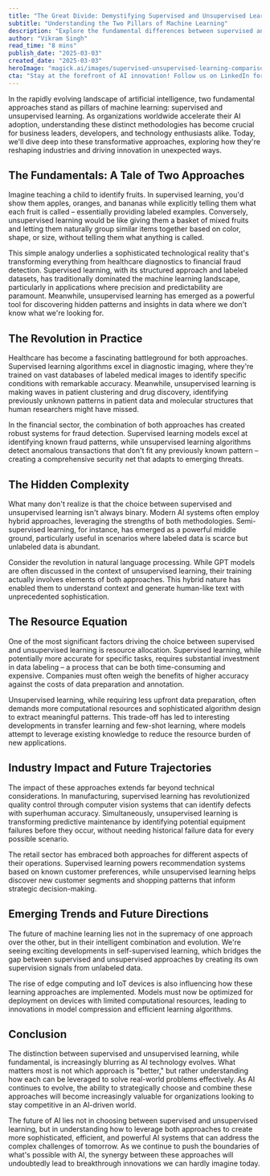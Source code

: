 ```yaml
---
title: "The Great Divide: Demystifying Supervised and Unsupervised Learning in AI"
subtitle: "Understanding the Two Pillars of Machine Learning"
description: "Explore the fundamental differences between supervised and unsupervised learning in AI, their practical applications across industries, and how these approaches are shaping the future of technology. From healthcare to finance, discover how these machine learning methodologies are driving innovation and transforming business operations."
author: "Vikram Singh"
read_time: "8 mins"
publish_date: "2025-03-03"
created_date: "2025-03-03"
heroImage: "magick.ai/images/supervised-unsupervised-learning-comparison.jpg"
cta: "Stay at the forefront of AI innovation! Follow us on LinkedIn for daily insights into machine learning, artificial intelligence, and the latest technological breakthroughs shaping our future."
---
```


In the rapidly evolving landscape of artificial intelligence, two fundamental approaches stand as pillars of machine learning: supervised and unsupervised learning. As organizations worldwide accelerate their AI adoption, understanding these distinct methodologies has become crucial for business leaders, developers, and technology enthusiasts alike. Today, we'll dive deep into these transformative approaches, exploring how they're reshaping industries and driving innovation in unexpected ways.

## The Fundamentals: A Tale of Two Approaches

Imagine teaching a child to identify fruits. In supervised learning, you'd show them apples, oranges, and bananas while explicitly telling them what each fruit is called – essentially providing labeled examples. Conversely, unsupervised learning would be like giving them a basket of mixed fruits and letting them naturally group similar items together based on color, shape, or size, without telling them what anything is called.

This simple analogy underlies a sophisticated technological reality that's transforming everything from healthcare diagnostics to financial fraud detection. Supervised learning, with its structured approach and labeled datasets, has traditionally dominated the machine learning landscape, particularly in applications where precision and predictability are paramount. Meanwhile, unsupervised learning has emerged as a powerful tool for discovering hidden patterns and insights in data where we don't know what we're looking for.

## The Revolution in Practice

Healthcare has become a fascinating battleground for both approaches. Supervised learning algorithms excel in diagnostic imaging, where they're trained on vast databases of labeled medical images to identify specific conditions with remarkable accuracy. Meanwhile, unsupervised learning is making waves in patient clustering and drug discovery, identifying previously unknown patterns in patient data and molecular structures that human researchers might have missed.

In the financial sector, the combination of both approaches has created robust systems for fraud detection. Supervised learning models excel at identifying known fraud patterns, while unsupervised learning algorithms detect anomalous transactions that don't fit any previously known pattern – creating a comprehensive security net that adapts to emerging threats.

## The Hidden Complexity

What many don't realize is that the choice between supervised and unsupervised learning isn't always binary. Modern AI systems often employ hybrid approaches, leveraging the strengths of both methodologies. Semi-supervised learning, for instance, has emerged as a powerful middle ground, particularly useful in scenarios where labeled data is scarce but unlabeled data is abundant.

Consider the revolution in natural language processing. While GPT models are often discussed in the context of unsupervised learning, their training actually involves elements of both approaches. This hybrid nature has enabled them to understand context and generate human-like text with unprecedented sophistication.

## The Resource Equation

One of the most significant factors driving the choice between supervised and unsupervised learning is resource allocation. Supervised learning, while potentially more accurate for specific tasks, requires substantial investment in data labeling – a process that can be both time-consuming and expensive. Companies must often weigh the benefits of higher accuracy against the costs of data preparation and annotation.

Unsupervised learning, while requiring less upfront data preparation, often demands more computational resources and sophisticated algorithm design to extract meaningful patterns. This trade-off has led to interesting developments in transfer learning and few-shot learning, where models attempt to leverage existing knowledge to reduce the resource burden of new applications.

## Industry Impact and Future Trajectories

The impact of these approaches extends far beyond technical considerations. In manufacturing, supervised learning has revolutionized quality control through computer vision systems that can identify defects with superhuman accuracy. Simultaneously, unsupervised learning is transforming predictive maintenance by identifying potential equipment failures before they occur, without needing historical failure data for every possible scenario.

The retail sector has embraced both approaches for different aspects of their operations. Supervised learning powers recommendation systems based on known customer preferences, while unsupervised learning helps discover new customer segments and shopping patterns that inform strategic decision-making.

## Emerging Trends and Future Directions

The future of machine learning lies not in the supremacy of one approach over the other, but in their intelligent combination and evolution. We're seeing exciting developments in self-supervised learning, which bridges the gap between supervised and unsupervised approaches by creating its own supervision signals from unlabeled data.

The rise of edge computing and IoT devices is also influencing how these learning approaches are implemented. Models must now be optimized for deployment on devices with limited computational resources, leading to innovations in model compression and efficient learning algorithms.

## Conclusion

The distinction between supervised and unsupervised learning, while fundamental, is increasingly blurring as AI technology evolves. What matters most is not which approach is "better," but rather understanding how each can be leveraged to solve real-world problems effectively. As AI continues to evolve, the ability to strategically choose and combine these approaches will become increasingly valuable for organizations looking to stay competitive in an AI-driven world.

The future of AI lies not in choosing between supervised and unsupervised learning, but in understanding how to leverage both approaches to create more sophisticated, efficient, and powerful AI systems that can address the complex challenges of tomorrow. As we continue to push the boundaries of what's possible with AI, the synergy between these approaches will undoubtedly lead to breakthrough innovations we can hardly imagine today.